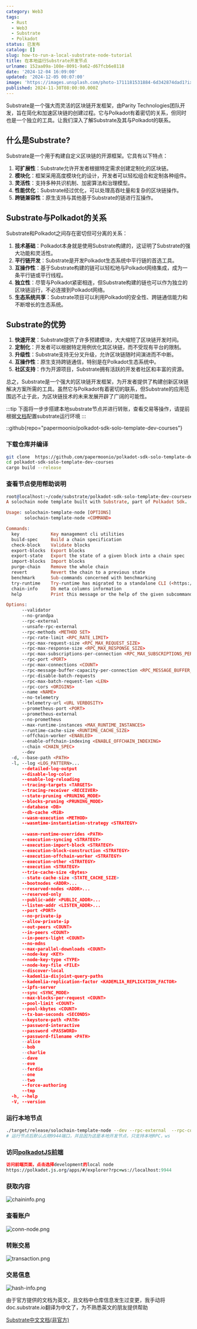 ```yaml
---
category: Web3
tags:
  - Rust
  - Web3
  - Substrate
  - Polkadot
status: 已发布
catalog: []
slug: how-to-run-a-local-substrate-node-tutorial
title: 在本地运行Substrate开发节点
urlname: 152aa09a-108e-8091-9a62-d67fcb6e8118
date: '2024-12-04 16:09:00'
updated: '2024-12-05 00:07:00'
image: 'https://images.unsplash.com/photo-1711181531884-6d342874dad1?ixlib=rb-4.0.3&q=85&fm=jpg&crop=entropy&cs=srgb'
published: 2024-11-30T08:00:00.000Z
---
```


Substrate是一个强大而灵活的区块链开发框架，由Parity Technologies团队开发，旨在简化和加速区块链的创建过程。它与Polkadot有着密切的关系，但同时也是一个独立的工具。让我们深入了解Substrate及其与Polkadot的联系。


## 什么是Substrate?


Substrate是一个用于构建自定义区块链的开源框架。它具有以下特点：

1. **可扩展性**：Substrate允许开发者根据特定需求创建定制化的区块链。
2. **模块化**：框架采用高度模块化的设计，开发者可以轻松组合和定制各种组件。
3. **灵活性**：支持多种共识机制、加密算法和治理模型。
4. **性能优化**：Substrate经过优化，可以处理高吞吐量和复杂的区块链操作。
5. **跨链兼容性**：原生支持与其他基于Substrate的链进行互操作。

## Substrate与Polkadot的关系


Substrate和Polkadot之间存在密切但可分离的关系：

1. **技术基础**：Polkadot本身就是使用Substrate构建的，这证明了Substrate的强大功能和灵活性。
2. **平行链开发**：Substrate是开发Polkadot生态系统中平行链的首选工具。
3. **互操作性**：基于Substrate构建的链可以轻松地与Polkadot网络集成，成为一条平行链或平行线程。
4. **独立性**：尽管与Polkadot紧密相连，但Substrate构建的链也可以作为独立的区块链运行，不必连接到Polkadot网络。
5. **生态系统共享**：Substrate项目可以利用Polkadot的安全性、跨链通信能力和不断增长的生态系统。

## Substrate的优势

1. **快速开发**：Substrate提供了许多预建模块，大大缩短了区块链开发时间。
2. **定制化**：开发者可以根据特定用例优化其区块链，而不受现有平台的限制。
3. **升级性**：Substrate支持无分叉升级，允许区块链随时间演进而不中断。
4. **互操作性**：原生支持跨链通信，特别是在Polkadot生态系统中。
5. **社区支持**：作为开源项目，Substrate拥有活跃的开发者社区和丰富的资源。

总之，Substrate是一个强大的区块链开发框架，为开发者提供了构建创新区块链解决方案所需的工具。虽然它与Polkadot有着密切的联系，但Substrate的应用范围远不止于此，为区块链技术的未来发展开辟了广阔的可能性。


:::tip
下面将一步步搭建本地substrate节点并进行转账，查看交易等操作，请提前根据[文档](https://substrate-docs.pages.dev/en/install/macos/?mode=light)配置substrate运行环境
:::


::github{repo="papermoonio/polkadot-sdk-solo-template-dev-courses"}


### 下载仓库并编译


```bash
git clone  https://github.com/papermoonio/polkadot-sdk-solo-template-dev-courses 
cd polkadot-sdk-solo-template-dev-courses
cargo build --release
```


### 查看节点使用帮助说明


```prolog
root@localhost:~/code/substrate/polkadot-sdk-solo-template-dev-courses# ./target/release/solochain-template-node -h
A solochain node template built with Substrate, part of Polkadot Sdk.

Usage: solochain-template-node [OPTIONS]
       solochain-template-node <COMMAND>

Commands:
  key            Key management cli utilities
  build-spec     Build a chain specification
  check-block    Validate blocks
  export-blocks  Export blocks
  export-state   Export the state of a given block into a chain spec
  import-blocks  Import blocks
  purge-chain    Remove the whole chain
  revert         Revert the chain to a previous state
  benchmark      Sub-commands concerned with benchmarking
  try-runtime    Try-runtime has migrated to a standalone CLI (<https://github.com/paritytech/try-runtime-cli>). The subcommand exists as a stub and deprecation notice. It will be removed entirely some time after January 2024
  chain-info     Db meta columns information
  help           Print this message or the help of the given subcommand(s)

Options:
      --validator                                                                                Enable validator mode
      --no-grandpa                                                                               Disable GRANDPA
      --rpc-external                                                                             Listen to all RPC interfaces (default: local)
      --unsafe-rpc-external                                                                      Listen to all RPC interfaces
      --rpc-methods <METHOD SET>                                                                 RPC methods to expose. [default: auto] [possible values: auto, safe, unsafe]
      --rpc-rate-limit <RPC_RATE_LIMIT>                                                          RPC rate limiting (calls/minute) for each connection
      --rpc-max-request-size <RPC_MAX_REQUEST_SIZE>                                              Set the maximum RPC request payload size for both HTTP and WS in megabytes [default: 15]
      --rpc-max-response-size <RPC_MAX_RESPONSE_SIZE>                                            Set the maximum RPC response payload size for both HTTP and WS in megabytes [default: 15]
      --rpc-max-subscriptions-per-connection <RPC_MAX_SUBSCRIPTIONS_PER_CONNECTION>              Set the maximum concurrent subscriptions per connection [default: 1024]
      --rpc-port <PORT>                                                                          Specify JSON-RPC server TCP port
      --rpc-max-connections <COUNT>                                                              Maximum number of RPC server connections [default: 100]
      --rpc-message-buffer-capacity-per-connection <RPC_MESSAGE_BUFFER_CAPACITY_PER_CONNECTION>  The number of messages the RPC server is allowed to keep in memory [default: 64]
      --rpc-disable-batch-requests                                                               Disable RPC batch requests
      --rpc-max-batch-request-len <LEN>                                                          Limit the max length per RPC batch request
      --rpc-cors <ORIGINS>                                                                       Specify browser *origins* allowed to access the HTTP & WS RPC servers
      --name <NAME>                                                                              The human-readable name for this node
      --no-telemetry                                                                             Disable connecting to the Substrate telemetry server
      --telemetry-url <URL VERBOSITY>                                                            The URL of the telemetry server to connect to
      --prometheus-port <PORT>                                                                   Specify Prometheus exporter TCP Port
      --prometheus-external                                                                      Expose Prometheus exporter on all interfaces
      --no-prometheus                                                                            Do not expose a Prometheus exporter endpoint
      --max-runtime-instances <MAX_RUNTIME_INSTANCES>                                            The size of the instances cache for each runtime [max: 32] [default: 8]
      --runtime-cache-size <RUNTIME_CACHE_SIZE>                                                  Maximum number of different runtimes that can be cached [default: 2]
      --offchain-worker <ENABLED>                                                                Execute offchain workers on every block [default: when-authority] [possible values: always, never, when-authority]
      --enable-offchain-indexing <ENABLE_OFFCHAIN_INDEXING>                                      Enable offchain indexing API [default: false] [possible values: true, false]
      --chain <CHAIN_SPEC>                                                                       Specify the chain specification
      --dev                                                                                      Specify the development chain
  -d, --base-path <PATH>                                                                         Specify custom base path
  -l, --log <LOG_PATTERN>...                                                                     Sets a custom logging filter (syntax: `<target>=<level>`)
      --detailed-log-output                                                                      Enable detailed log output
      --disable-log-color                                                                        Disable log color output
      --enable-log-reloading                                                                     Enable feature to dynamically update and reload the log filter
      --tracing-targets <TARGETS>                                                                Sets a custom profiling filter
      --tracing-receiver <RECEIVER>                                                              Receiver to process tracing messages [default: log] [possible values: log]
      --state-pruning <PRUNING_MODE>                                                             Specify the state pruning mode
      --blocks-pruning <PRUNING_MODE>                                                            Specify the blocks pruning mode [default: archive-canonical]
      --database <DB>                                                                            Select database backend to use [possible values: rocksdb, paritydb, auto, paritydb-experimental]
      --db-cache <MiB>                                                                           Limit the memory the database cache can use
      --wasm-execution <METHOD>                                                                  Method for executing Wasm runtime code [default: compiled] [possible values: interpreted-i-know-what-i-do, compiled]
      --wasmtime-instantiation-strategy <STRATEGY>                                               The WASM instantiation method to use [default: pooling-copy-on-write] [possible values: pooling-copy-on-write, recreate-instance-copy-on-write, pooling,
                                                                                                 recreate-instance]
      --wasm-runtime-overrides <PATH>                                                            Specify the path where local WASM runtimes are stored
      --execution-syncing <STRATEGY>                                                             Runtime execution strategy for importing blocks during initial sync [possible values: native, wasm, both, native-else-wasm]
      --execution-import-block <STRATEGY>                                                        Runtime execution strategy for general block import (including locally authored blocks) [possible values: native, wasm, both, native-else-wasm]
      --execution-block-construction <STRATEGY>                                                  Runtime execution strategy for constructing blocks [possible values: native, wasm, both, native-else-wasm]
      --execution-offchain-worker <STRATEGY>                                                     Runtime execution strategy for offchain workers [possible values: native, wasm, both, native-else-wasm]
      --execution-other <STRATEGY>                                                               Runtime execution strategy when not syncing, importing or constructing blocks [possible values: native, wasm, both, native-else-wasm]
      --execution <STRATEGY>                                                                     The execution strategy that should be used by all execution contexts [possible values: native, wasm, both, native-else-wasm]
      --trie-cache-size <Bytes>                                                                  Specify the state cache size [default: 67108864]
      --state-cache-size <STATE_CACHE_SIZE>                                                      DEPRECATED: switch to `--trie-cache-size`
      --bootnodes <ADDR>...                                                                      Specify a list of bootnodes
      --reserved-nodes <ADDR>...                                                                 Specify a list of reserved node addresses
      --reserved-only                                                                            Whether to only synchronize the chain with reserved nodes
      --public-addr <PUBLIC_ADDR>...                                                             Public address that other nodes will use to connect to this node
      --listen-addr <LISTEN_ADDR>...                                                             Listen on this multiaddress
      --port <PORT>                                                                              Specify p2p protocol TCP port
      --no-private-ip                                                                            Always forbid connecting to private IPv4/IPv6 addresses
      --allow-private-ip                                                                         Always accept connecting to private IPv4/IPv6 addresses
      --out-peers <COUNT>                                                                        Number of outgoing connections we're trying to maintain [default: 8]
      --in-peers <COUNT>                                                                         Maximum number of inbound full nodes peers [default: 32]
      --in-peers-light <COUNT>                                                                   Maximum number of inbound light nodes peers [default: 100]
      --no-mdns                                                                                  Disable mDNS discovery (default: true)
      --max-parallel-downloads <COUNT>                                                           Maximum number of peers from which to ask for the same blocks in parallel [default: 5]
      --node-key <KEY>                                                                           Secret key to use for p2p networking
      --node-key-type <TYPE>                                                                     Crypto primitive to use for p2p networking [default: ed25519] [possible values: ed25519]
      --node-key-file <FILE>                                                                     File from which to read the node's secret key to use for p2p networking
      --discover-local                                                                           Enable peer discovery on local networks
      --kademlia-disjoint-query-paths                                                            Require iterative Kademlia DHT queries to use disjoint paths
      --kademlia-replication-factor <KADEMLIA_REPLICATION_FACTOR>                                Kademlia replication factor [default: 20]
      --ipfs-server                                                                              Join the IPFS network and serve transactions over bitswap protocol
      --sync <SYNC_MODE>                                                                         Blockchain syncing mode. [default: full] [possible values: full, fast, fast-unsafe, warp]
      --max-blocks-per-request <COUNT>                                                           Maximum number of blocks per request [default: 64]
      --pool-limit <COUNT>                                                                       Maximum number of transactions in the transaction pool [default: 8192]
      --pool-kbytes <COUNT>                                                                      Maximum number of kilobytes of all transactions stored in the pool [default: 20480]
      --tx-ban-seconds <SECONDS>                                                                 How long a transaction is banned for
      --keystore-path <PATH>                                                                     Specify custom keystore path
      --password-interactive                                                                     Use interactive shell for entering the password used by the keystore
      --password <PASSWORD>                                                                      Password used by the keystore
      --password-filename <PATH>                                                                 File that contains the password used by the keystore
      --alice                                                                                    Shortcut for `--name Alice --validator`
      --bob                                                                                      Shortcut for `--name Bob --validator`
      --charlie                                                                                  Shortcut for `--name Charlie --validator`
      --dave                                                                                     Shortcut for `--name Dave --validator`
      --eve                                                                                      Shortcut for `--name Eve --validator`
      --ferdie                                                                                   Shortcut for `--name Ferdie --validator`
      --one                                                                                      Shortcut for `--name One --validator`
      --two                                                                                      Shortcut for `--name Two --validator`
      --force-authoring                                                                          Enable authoring even when offline
      --tmp                                                                                      Run a temporary node
  -h, --help                                                                                     Print help (see more with '--help')
  -V, --version                                                                                  Print version
```


### 运行本地节点


```bash
./target/release/solochain-template-node --dev --rpc-external  --rpc-cors all
# 运行节点后默认占用9944端口，并且因为这是本地开发节点，只支持本地RPC，ws
```


### 访问[polkadotJS前端](https://polkadot.js.org/apps/#/explorer?rpc=ws://localhost:9944)


```prolog
访问前端页面，点击选择development的local node
https://polkadot.js.org/apps/#/explorer?rpc=ws://localhost:9944
```


### 获取内容


![chaininfo.png](https://prod-files-secure.s3.us-west-2.amazonaws.com/5d24fe63-e567-4804-86f9-9fdc62e13082/89be5adf-5619-4306-be75-45b425e3c446/chaininfo.png?X-Amz-Algorithm=AWS4-HMAC-SHA256&X-Amz-Content-Sha256=UNSIGNED-PAYLOAD&X-Amz-Credential=ASIAZI2LB4664LUT7GEE%2F20250211%2Fus-west-2%2Fs3%2Faws4_request&X-Amz-Date=20250211T053626Z&X-Amz-Expires=3600&X-Amz-Security-Token=IQoJb3JpZ2luX2VjELX%2F%2F%2F%2F%2F%2F%2F%2F%2F%2FwEaCXVzLXdlc3QtMiJHMEUCIAbY8FcRHxTB05T6tj5ouG0s%2Bzkc1Zjq4NuoATHXH%2BAgAiEA4%2B3wfOhrghQ8WAnQKvh8yE9L4pmfibR5E8R8ItAe1tcqiAQIzv%2F%2F%2F%2F%2F%2F%2F%2F%2F%2FARAAGgw2Mzc0MjMxODM4MDUiDFrTKzDnMj5ney4jwCrcA9nXdUETs7QNS8LjCietOcN3sw%2BBKuv%2BoJZ9RwTe8qUqkFDeP%2Foou8m6UlN2CBlErZy5gxHDJCRGK9fTnxweaCf1yzecmZ2sJjGaWtc9H5YROyYSwrFBk%2B9zTQO75WMirMYQxO83zrLJ5YjlLWUMkbtoOjOczanNzqbKBa6tkmxGRxc33lRdEGBuPMfi8wyIqfa0g2JrmeZEzzt6rUKURETG7ChfoSpYUdlxlalkZXfLgION%2BeGCquTvgUtAqFnP4ojS8nN2nhPYhAMTi1%2BrMxIw1MrNv9t1VxuGVZYjlyMv6Cz7yz6iXA7RUnetw7m2HGnMLbRbC1h8ZKtpfL5k4OR%2FUNKWfAMYN3sR7IY0q%2FgBGYVP9ReQErKB6eUyaBBOzdWPxQ1CbS4zun5t1BBXFI%2F8apUJZqtGn%2B3AkK5g5FpPzjMFFjxtk3gPfjY8gdpoVjFRVJLraSDw7KL27ZvWwKvY79J9vP2dT5CKT6Hyz%2FbDskS4zr6x2dpFaYlmsiKOwvIkcxurqoKSWBNe2wDUVMnaKUFdXVgQBj%2FBhwe6c1ROAtvnDkdGjlq4AVouYUg9jax5xYaZnYzNgNBU2ewssh8QfWHuvNmW1XSw6tuSJZ4lusDQqyu5FI8dCU5lMMasq70GOqUBcdQIFJcpZuCEqDLH2VRXXjCvyPT2iQIPvidByEVx51uy4%2BCOs7kzVQcOjsjJufLbQ%2B1VGh2apY1rtGfxQamWWfNI0yw%2BC%2FthLdkBwIzqUtdgWhAc1e4Qau80JBQgAh%2FFAi4L1NHXsbZkTmibqgtePRX991kphdz10MRLHdFl%2FB9VP4utH%2BbeV1Pz1mNen7w8RecqXVREwBn1oCMEIGyaRwowNWSr&X-Amz-Signature=fa84b2e1a35f4a10286177193efc3c0335236483bebfd2ff784fe42963f94a6f&X-Amz-SignedHeaders=host&x-id=GetObject)


### 查看账户


![conn-node.png](https://prod-files-secure.s3.us-west-2.amazonaws.com/5d24fe63-e567-4804-86f9-9fdc62e13082/05964f92-c6d8-42d1-b4a1-b3a852295683/conn-node.png?X-Amz-Algorithm=AWS4-HMAC-SHA256&X-Amz-Content-Sha256=UNSIGNED-PAYLOAD&X-Amz-Credential=ASIAZI2LB4664LUT7GEE%2F20250211%2Fus-west-2%2Fs3%2Faws4_request&X-Amz-Date=20250211T053626Z&X-Amz-Expires=3600&X-Amz-Security-Token=IQoJb3JpZ2luX2VjELX%2F%2F%2F%2F%2F%2F%2F%2F%2F%2FwEaCXVzLXdlc3QtMiJHMEUCIAbY8FcRHxTB05T6tj5ouG0s%2Bzkc1Zjq4NuoATHXH%2BAgAiEA4%2B3wfOhrghQ8WAnQKvh8yE9L4pmfibR5E8R8ItAe1tcqiAQIzv%2F%2F%2F%2F%2F%2F%2F%2F%2F%2FARAAGgw2Mzc0MjMxODM4MDUiDFrTKzDnMj5ney4jwCrcA9nXdUETs7QNS8LjCietOcN3sw%2BBKuv%2BoJZ9RwTe8qUqkFDeP%2Foou8m6UlN2CBlErZy5gxHDJCRGK9fTnxweaCf1yzecmZ2sJjGaWtc9H5YROyYSwrFBk%2B9zTQO75WMirMYQxO83zrLJ5YjlLWUMkbtoOjOczanNzqbKBa6tkmxGRxc33lRdEGBuPMfi8wyIqfa0g2JrmeZEzzt6rUKURETG7ChfoSpYUdlxlalkZXfLgION%2BeGCquTvgUtAqFnP4ojS8nN2nhPYhAMTi1%2BrMxIw1MrNv9t1VxuGVZYjlyMv6Cz7yz6iXA7RUnetw7m2HGnMLbRbC1h8ZKtpfL5k4OR%2FUNKWfAMYN3sR7IY0q%2FgBGYVP9ReQErKB6eUyaBBOzdWPxQ1CbS4zun5t1BBXFI%2F8apUJZqtGn%2B3AkK5g5FpPzjMFFjxtk3gPfjY8gdpoVjFRVJLraSDw7KL27ZvWwKvY79J9vP2dT5CKT6Hyz%2FbDskS4zr6x2dpFaYlmsiKOwvIkcxurqoKSWBNe2wDUVMnaKUFdXVgQBj%2FBhwe6c1ROAtvnDkdGjlq4AVouYUg9jax5xYaZnYzNgNBU2ewssh8QfWHuvNmW1XSw6tuSJZ4lusDQqyu5FI8dCU5lMMasq70GOqUBcdQIFJcpZuCEqDLH2VRXXjCvyPT2iQIPvidByEVx51uy4%2BCOs7kzVQcOjsjJufLbQ%2B1VGh2apY1rtGfxQamWWfNI0yw%2BC%2FthLdkBwIzqUtdgWhAc1e4Qau80JBQgAh%2FFAi4L1NHXsbZkTmibqgtePRX991kphdz10MRLHdFl%2FB9VP4utH%2BbeV1Pz1mNen7w8RecqXVREwBn1oCMEIGyaRwowNWSr&X-Amz-Signature=5774e148b54ae0940fac9e375fc2f1ebfe9a386f33b9b95cfcd0df4cdb605c17&X-Amz-SignedHeaders=host&x-id=GetObject)


### 转账交易


![transaction.png](https://prod-files-secure.s3.us-west-2.amazonaws.com/5d24fe63-e567-4804-86f9-9fdc62e13082/65593d3b-9b56-4fbe-a383-1447c903127f/transaction.png?X-Amz-Algorithm=AWS4-HMAC-SHA256&X-Amz-Content-Sha256=UNSIGNED-PAYLOAD&X-Amz-Credential=ASIAZI2LB4664LUT7GEE%2F20250211%2Fus-west-2%2Fs3%2Faws4_request&X-Amz-Date=20250211T053626Z&X-Amz-Expires=3600&X-Amz-Security-Token=IQoJb3JpZ2luX2VjELX%2F%2F%2F%2F%2F%2F%2F%2F%2F%2FwEaCXVzLXdlc3QtMiJHMEUCIAbY8FcRHxTB05T6tj5ouG0s%2Bzkc1Zjq4NuoATHXH%2BAgAiEA4%2B3wfOhrghQ8WAnQKvh8yE9L4pmfibR5E8R8ItAe1tcqiAQIzv%2F%2F%2F%2F%2F%2F%2F%2F%2F%2FARAAGgw2Mzc0MjMxODM4MDUiDFrTKzDnMj5ney4jwCrcA9nXdUETs7QNS8LjCietOcN3sw%2BBKuv%2BoJZ9RwTe8qUqkFDeP%2Foou8m6UlN2CBlErZy5gxHDJCRGK9fTnxweaCf1yzecmZ2sJjGaWtc9H5YROyYSwrFBk%2B9zTQO75WMirMYQxO83zrLJ5YjlLWUMkbtoOjOczanNzqbKBa6tkmxGRxc33lRdEGBuPMfi8wyIqfa0g2JrmeZEzzt6rUKURETG7ChfoSpYUdlxlalkZXfLgION%2BeGCquTvgUtAqFnP4ojS8nN2nhPYhAMTi1%2BrMxIw1MrNv9t1VxuGVZYjlyMv6Cz7yz6iXA7RUnetw7m2HGnMLbRbC1h8ZKtpfL5k4OR%2FUNKWfAMYN3sR7IY0q%2FgBGYVP9ReQErKB6eUyaBBOzdWPxQ1CbS4zun5t1BBXFI%2F8apUJZqtGn%2B3AkK5g5FpPzjMFFjxtk3gPfjY8gdpoVjFRVJLraSDw7KL27ZvWwKvY79J9vP2dT5CKT6Hyz%2FbDskS4zr6x2dpFaYlmsiKOwvIkcxurqoKSWBNe2wDUVMnaKUFdXVgQBj%2FBhwe6c1ROAtvnDkdGjlq4AVouYUg9jax5xYaZnYzNgNBU2ewssh8QfWHuvNmW1XSw6tuSJZ4lusDQqyu5FI8dCU5lMMasq70GOqUBcdQIFJcpZuCEqDLH2VRXXjCvyPT2iQIPvidByEVx51uy4%2BCOs7kzVQcOjsjJufLbQ%2B1VGh2apY1rtGfxQamWWfNI0yw%2BC%2FthLdkBwIzqUtdgWhAc1e4Qau80JBQgAh%2FFAi4L1NHXsbZkTmibqgtePRX991kphdz10MRLHdFl%2FB9VP4utH%2BbeV1Pz1mNen7w8RecqXVREwBn1oCMEIGyaRwowNWSr&X-Amz-Signature=3fa46cea537b0296194c823c0e45a6315eb752741f08f5d6f4d10bda86f635fe&X-Amz-SignedHeaders=host&x-id=GetObject)


### 交易信息


![hash-info.png](https://prod-files-secure.s3.us-west-2.amazonaws.com/5d24fe63-e567-4804-86f9-9fdc62e13082/7b9b0ba8-edf2-4998-9e9d-9cde7a64aa23/hash-info.png?X-Amz-Algorithm=AWS4-HMAC-SHA256&X-Amz-Content-Sha256=UNSIGNED-PAYLOAD&X-Amz-Credential=ASIAZI2LB4664LUT7GEE%2F20250211%2Fus-west-2%2Fs3%2Faws4_request&X-Amz-Date=20250211T053626Z&X-Amz-Expires=3600&X-Amz-Security-Token=IQoJb3JpZ2luX2VjELX%2F%2F%2F%2F%2F%2F%2F%2F%2F%2FwEaCXVzLXdlc3QtMiJHMEUCIAbY8FcRHxTB05T6tj5ouG0s%2Bzkc1Zjq4NuoATHXH%2BAgAiEA4%2B3wfOhrghQ8WAnQKvh8yE9L4pmfibR5E8R8ItAe1tcqiAQIzv%2F%2F%2F%2F%2F%2F%2F%2F%2F%2FARAAGgw2Mzc0MjMxODM4MDUiDFrTKzDnMj5ney4jwCrcA9nXdUETs7QNS8LjCietOcN3sw%2BBKuv%2BoJZ9RwTe8qUqkFDeP%2Foou8m6UlN2CBlErZy5gxHDJCRGK9fTnxweaCf1yzecmZ2sJjGaWtc9H5YROyYSwrFBk%2B9zTQO75WMirMYQxO83zrLJ5YjlLWUMkbtoOjOczanNzqbKBa6tkmxGRxc33lRdEGBuPMfi8wyIqfa0g2JrmeZEzzt6rUKURETG7ChfoSpYUdlxlalkZXfLgION%2BeGCquTvgUtAqFnP4ojS8nN2nhPYhAMTi1%2BrMxIw1MrNv9t1VxuGVZYjlyMv6Cz7yz6iXA7RUnetw7m2HGnMLbRbC1h8ZKtpfL5k4OR%2FUNKWfAMYN3sR7IY0q%2FgBGYVP9ReQErKB6eUyaBBOzdWPxQ1CbS4zun5t1BBXFI%2F8apUJZqtGn%2B3AkK5g5FpPzjMFFjxtk3gPfjY8gdpoVjFRVJLraSDw7KL27ZvWwKvY79J9vP2dT5CKT6Hyz%2FbDskS4zr6x2dpFaYlmsiKOwvIkcxurqoKSWBNe2wDUVMnaKUFdXVgQBj%2FBhwe6c1ROAtvnDkdGjlq4AVouYUg9jax5xYaZnYzNgNBU2ewssh8QfWHuvNmW1XSw6tuSJZ4lusDQqyu5FI8dCU5lMMasq70GOqUBcdQIFJcpZuCEqDLH2VRXXjCvyPT2iQIPvidByEVx51uy4%2BCOs7kzVQcOjsjJufLbQ%2B1VGh2apY1rtGfxQamWWfNI0yw%2BC%2FthLdkBwIzqUtdgWhAc1e4Qau80JBQgAh%2FFAi4L1NHXsbZkTmibqgtePRX991kphdz10MRLHdFl%2FB9VP4utH%2BbeV1Pz1mNen7w8RecqXVREwBn1oCMEIGyaRwowNWSr&X-Amz-Signature=983721702e2bae02d3893b5cf58ef56bcf485dca61c3ca2cd8e7febdb7eac226&X-Amz-SignedHeaders=host&x-id=GetObject)


由于官方提供的文档为英文，且文档中仓库信息发生过变更，我手动将doc.substrate.io翻译为中文了，为不熟悉英文的朋友提供帮助


[ Substrate中文文档(非官方)](https://substrate-docs.pages.dev/en/tutorials/build-a-blockchain/?mode=light)

